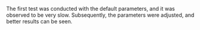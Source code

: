The first test was conducted with the default parameters, and it was observed to be very slow. Subsequently, the parameters were adjusted, and better results can be seen.